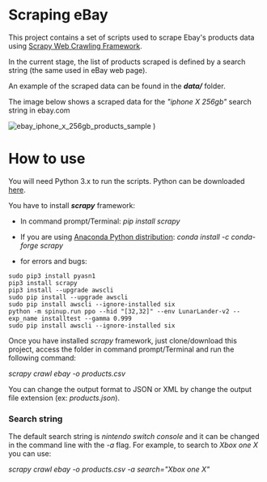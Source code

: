 

# Scraping eBay

This project contains a set of scripts used to scrape Ebay's products data using [Scrapy Web Crawling Framework](https://scrapy.org/).

In the current stage, the list of products scraped is defined by a search string (the same used in eBay web page). 

An example of the scraped data can be found in the ***data/*** folder.

The image below shows a scraped data for the *"iphone X 256gb"* search string in ebay.com

![ebay_iphone_x_256gb_products_sample](https://user-images.githubusercontent.com/22003608/45721730-a6e3fc80-bb7f-11e8-8e8f-50103bf7c842.jpg)
)

# How to use

You will need Python 3.x to run the scripts.
Python can be downloaded [here](https://www.python.org/downloads/).

You have to install ***scrapy*** framework:
* In command prompt/Terminal: *pip install scrapy*
* If you are using [Anaconda Python distribution](https://anaconda.org/anaconda/python): *conda install -c conda-forge scrapy*

* for errors and bugs:
```
sudo pip3 install pyasn1
pip3 install scrapy
pip3 install --upgrade awscli
sudo pip install --upgrade awscli
sudo pip install awscli --ignore-installed six
python -m spinup.run ppo --hid "[32,32]" --env LunarLander-v2 --exp_name installtest --gamma 0.999
sudo pip install awscli --ignore-installed six
```

Once you have installed *scrapy* framework, just clone/download this project, access the folder in command prompt/Terminal and run the following command:

*scrapy crawl ebay -o products.csv*

You can change the output format to JSON or XML by change the output file extension (ex: *products.json*).

### Search string

The default search string is *nintendo switch console* and it can be changed in the command line with the *-a* flag.
For example, to search to *Xbox one X* you can use:

*scrapy crawl ebay -o products.csv -a search="Xbox one X"*
